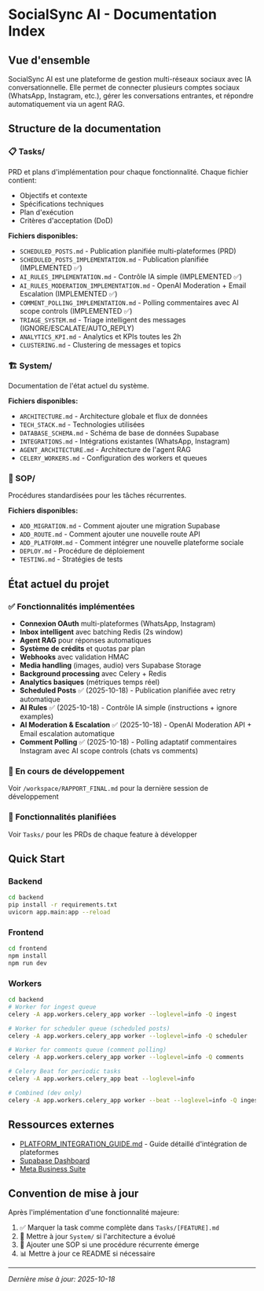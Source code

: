 # SocialSync AI - Documentation Index

## Vue d'ensemble
SocialSync AI est une plateforme de gestion multi-réseaux sociaux avec IA conversationnelle. Elle permet de connecter plusieurs comptes sociaux (WhatsApp, Instagram, etc.), gérer les conversations entrantes, et répondre automatiquement via un agent RAG.

## Structure de la documentation

### 📋 Tasks/
PRD et plans d'implémentation pour chaque fonctionnalité. Chaque fichier contient:
- Objectifs et contexte
- Spécifications techniques
- Plan d'exécution
- Critères d'acceptation (DoD)

**Fichiers disponibles:**
- `SCHEDULED_POSTS.md` - Publication planifiée multi-plateformes (PRD)
- `SCHEDULED_POSTS_IMPLEMENTATION.md` - Publication planifiée (IMPLEMENTED ✅)
- `AI_RULES_IMPLEMENTATION.md` - Contrôle IA simple (IMPLEMENTED ✅)
- `AI_RULES_MODERATION_IMPLEMENTATION.md` - OpenAI Moderation + Email Escalation (IMPLEMENTED ✅)
- `COMMENT_POLLING_IMPLEMENTATION.md` - Polling commentaires avec AI scope controls (IMPLEMENTED ✅)
- `TRIAGE_SYSTEM.md` - Triage intelligent des messages (IGNORE/ESCALATE/AUTO_REPLY)
- `ANALYTICS_KPI.md` - Analytics et KPIs toutes les 2h
- `CLUSTERING.md` - Clustering de messages et topics

### 🏗️ System/
Documentation de l'état actuel du système.

**Fichiers disponibles:**
- `ARCHITECTURE.md` - Architecture globale et flux de données
- `TECH_STACK.md` - Technologies utilisées
- `DATABASE_SCHEMA.md` - Schéma de base de données Supabase
- `INTEGRATIONS.md` - Intégrations existantes (WhatsApp, Instagram)
- `AGENT_ARCHITECTURE.md` - Architecture de l'agent RAG
- `CELERY_WORKERS.md` - Configuration des workers et queues

### 📝 SOP/
Procédures standardisées pour les tâches récurrentes.

**Fichiers disponibles:**
- `ADD_MIGRATION.md` - Comment ajouter une migration Supabase
- `ADD_ROUTE.md` - Comment ajouter une nouvelle route API
- `ADD_PLATFORM.md` - Comment intégrer une nouvelle plateforme sociale
- `DEPLOY.md` - Procédure de déploiement
- `TESTING.md` - Stratégies de tests

## État actuel du projet

### ✅ Fonctionnalités implémentées
- **Connexion OAuth** multi-plateformes (WhatsApp, Instagram)
- **Inbox intelligent** avec batching Redis (2s window)
- **Agent RAG** pour réponses automatiques
- **Système de crédits** et quotas par plan
- **Webhooks** avec validation HMAC
- **Media handling** (images, audio) vers Supabase Storage
- **Background processing** avec Celery + Redis
- **Analytics basiques** (métriques temps réel)
- **Scheduled Posts** ✅ (2025-10-18) - Publication planifiée avec retry automatique
- **AI Rules** ✅ (2025-10-18) - Contrôle IA simple (instructions + ignore examples)
- **AI Moderation & Escalation** ✅ (2025-10-18) - OpenAI Moderation API + Email escalation automatique
- **Comment Polling** ✅ (2025-10-18) - Polling adaptatif commentaires Instagram avec AI scope controls (chats vs comments)

### 🚧 En cours de développement
Voir `/workspace/RAPPORT_FINAL.md` pour la dernière session de développement

### 🎯 Fonctionnalités planifiées
Voir `Tasks/` pour les PRDs de chaque feature à développer

## Quick Start

### Backend
```bash
cd backend
pip install -r requirements.txt
uvicorn app.main:app --reload
```

### Frontend
```bash
cd frontend
npm install
npm run dev
```

### Workers
```bash
cd backend
# Worker for ingest queue
celery -A app.workers.celery_app worker --loglevel=info -Q ingest

# Worker for scheduler queue (scheduled posts)
celery -A app.workers.celery_app worker --loglevel=info -Q scheduler

# Worker for comments queue (comment polling)
celery -A app.workers.celery_app worker --loglevel=info -Q comments

# Celery Beat for periodic tasks
celery -A app.workers.celery_app beat --loglevel=info

# Combined (dev only)
celery -A app.workers.celery_app worker --beat --loglevel=info -Q ingest,scheduler,comments
```

## Ressources externes
- [PLATFORM_INTEGRATION_GUIDE.md](/workspace/PLATFORM_INTEGRATION_GUIDE.md) - Guide détaillé d'intégration de plateformes
- [Supabase Dashboard](https://supabase.com/dashboard)
- [Meta Business Suite](https://business.facebook.com/)

## Convention de mise à jour

Après l'implémentation d'une fonctionnalité majeure:
1. ✅ Marquer la task comme complète dans `Tasks/[FEATURE].md`
2. 📝 Mettre à jour `System/` si l'architecture a évolué
3. 🔄 Ajouter une SOP si une procédure récurrente émerge
4. 📊 Mettre à jour ce README si nécessaire

---
*Dernière mise à jour: 2025-10-18*
